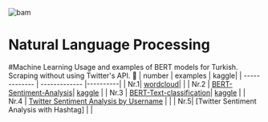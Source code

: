 ![bam](https://user-images.githubusercontent.com/43719324/120289602-267f6e80-c2ca-11eb-8d06-b7c4dd952793.png)


# Natural Language Processing
#Machine Learning
Usage and examples of BERT models for Turkish. Scraping without using Twitter's API.
🚧 
| number  | examples | kaggle|
| ------------- | ------------- |----------|
| Nr.1| [wordcloud](https://github.com/alperbayram/Turkish-NLP-examples/blob/main/wordcloud.ipynb)|  |
| Nr.2 | [BERT-Sentiment-Analysis](https://github.com/alperbayram/Turkish-NLP-examples/blob/main/BERT_Sentiment_Analysis.ipynb)| [kaggle](https://www.kaggle.com/devalper/bert-sentiment-analysis) |
| Nr.3 | [BERT-Text-classification](https://github.com/alperbayram/Turkish-NLP-examples/blob/main/BERT_Text_classification.ipynb)| [kaggle](https://www.kaggle.com/devalper/bert-text-classification) |
| Nr.4 | [Twitter Sentiment Analysis by Username](https://github.com/alperbayram/Turkish-NLP-examples/blob/main/Twitter_Sentiment_Analysis_by_Username.ipynb) | |
| Nr.5| [Twitter Sentiment Analysis with Hashtag] |  |
